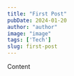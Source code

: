 ```yaml
---
title: "First Post"
pubDate: 2024-01-20
author: "author"
image: "image"
tags: ['Tech']
slug: first-post
---
```


Content
